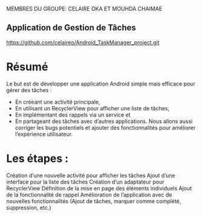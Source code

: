 MEMBRES DU GROUPE: 
CELAIRE OKA ET MOUHDA CHAIMAE

## Application de Gestion de Tâches

https://github.com/celaireo/Android_TaskManager_project.git

# Résumé 
Le but est de développer une application Android simple mais efficace pour gérer des tâches :
- En créeant une activité principale, 
- En utilisant un RecyclerView pour afficher une liste de tâches, 
- En implémentant des rappels via un service et 
- En partageant des tâches avec d’autres applications. 
Nous allons aussi corriger les bugs potentiels et ajouter des fonctionnalités pour améliorer l’expérience utilisateur.

# Les étapes :
Création d’une nouvelle activité pour afficher les tâches
Ajout d’une interface pour la liste des tâches
Création d’un adaptateur pour RecyclerView
Définition de la mise en page des éléments individuels
Ajout de la fonctionnalité de rappel
Amélioration de l’application avec de nouvelles fonctionnalités (Ajout de tâches, marquer comme complété, suppression, etc.)
